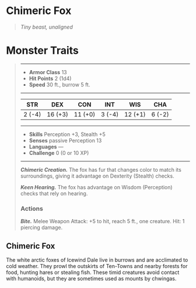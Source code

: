 # Chimeric Fox
>*Tiny beast, unaligned*
# Monster Traits
>___
>- **Armor Class** 13
>- **Hit Points** 2 (1d4)
>- **Speed** 30 ft., burrow 5 ft.
>___
>|STR|DEX|CON|INT|WIS|CHA|
>|:---:|:---:|:---:|:---:|:---:|:---:|
>|2 (-4)|16 (+3)|11 (+0)|3 (-4)|12 (+1)|6 (-2)|
>___
>- **Skills** Perception +3, Stealth +5
>- **Senses** passive Perception 13
>- **Languages** —
>- **Challenge** 0 (0 or 10 XP)
>___
>***Chimeric Creation.*** The fox has fur that changes color to match its surroundings, giving it advantage on Dexterity (Stealth) checks.  
>
>***Keen Hearing.*** The fox has advantage on Wisdom (Perception) checks that rely on hearing.  
>
>### Actions
>***Bite.*** Melee Weapon Attack: +5 to hit, reach 5 ft., one creature. Hit: 1 piercing damage.
## Chimeric Fox
The white arctic foxes of Icewind Dale live in burrows and are acclimated to cold weather. They prowl the outskirts of Ten-Towns and nearby forests for food, hunting hares or stealing fish. These timid creatures avoid contact with humanoids, but they are sometimes used as mounts by chwingas.